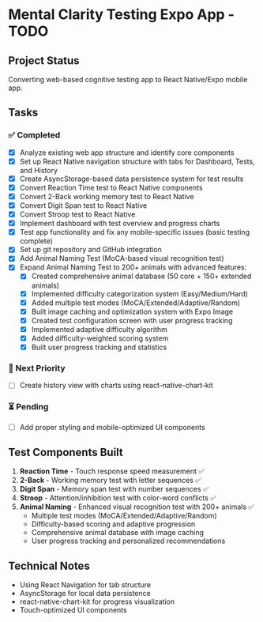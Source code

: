 # Mental Clarity Testing Expo App - TODO

## Project Status
Converting web-based cognitive testing app to React Native/Expo mobile app.

## Tasks

### ✅ Completed
- [x] Analyze existing web app structure and identify core components
- [x] Set up React Native navigation structure with tabs for Dashboard, Tests, and History
- [x] Create AsyncStorage-based data persistence system for test results
- [x] Convert Reaction Time test to React Native components
- [x] Convert 2-Back working memory test to React Native
- [x] Convert Digit Span test to React Native
- [x] Convert Stroop test to React Native
- [x] Implement dashboard with test overview and progress charts
- [x] Test app functionality and fix any mobile-specific issues (basic testing complete)
- [x] Set up git repository and GitHub integration
- [x] Add Animal Naming Test (MoCA-based visual recognition test)
- [x] Expand Animal Naming Test to 200+ animals with advanced features:
  - [x] Created comprehensive animal database (50 core + 150+ extended animals)
  - [x] Implemented difficulty categorization system (Easy/Medium/Hard)
  - [x] Added multiple test modes (MoCA/Extended/Adaptive/Random)
  - [x] Built image caching and optimization system with Expo Image
  - [x] Created test configuration screen with user progress tracking
  - [x] Implemented adaptive difficulty algorithm
  - [x] Added difficulty-weighted scoring system
  - [x] Built user progress tracking and statistics

### 🔄 Next Priority
- [ ] Create history view with charts using react-native-chart-kit

### ⏳ Pending
- [ ] Add proper styling and mobile-optimized UI components

## Test Components Built
1. **Reaction Time** - Touch response speed measurement ✅
2. **2-Back** - Working memory test with letter sequences ✅
3. **Digit Span** - Memory span test with number sequences ✅
4. **Stroop** - Attention/inhibition test with color-word conflicts ✅
5. **Animal Naming** - Enhanced visual recognition test with 200+ animals ✅
   - Multiple test modes (MoCA/Extended/Adaptive/Random)
   - Difficulty-based scoring and adaptive progression
   - Comprehensive animal database with image caching
   - User progress tracking and personalized recommendations

## Technical Notes
- Using React Navigation for tab structure
- AsyncStorage for local data persistence
- react-native-chart-kit for progress visualization
- Touch-optimized UI components